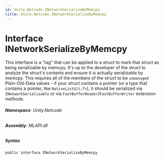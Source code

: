 ```yaml
---
id: Unity.Netcode.INetworkSerializeByMemcpy
title: Unity.Netcode.INetworkSerializeByMemcpy
---
```


# Interface INetworkSerializeByMemcpy


This interface is a "tag" that can be applied to a struct to mark that
struct as being serializable by memcpy. It's up to the developer of the
struct to analyze the struct's contents and ensure it is actually
serializable by memcpy. This requires all of the members of the struct
to be `unmanaged` Plain-Old-Data values - if your struct contains a
pointer (or a type that contains a pointer, like `NativeList&lt;T>`), it
should be serialized via `INetworkSerializable` or via
`FastBufferReader`/`FastBufferWriter` extension methods.






###### **Namespace**: Unity.Netcode

###### **Assembly**: MLAPI.dll

##### Syntax


``` lang-csharp
public interface INetworkSerializeByMemcpy
```





